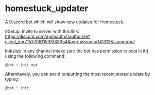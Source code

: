 # homestuck_updater
A Discord bot which will show new updates for Homestuck.

#Setup:
Invite to server with this link: https://discord.com/api/oauth2/authorize?client_id=715370611593183354&permissions=141312&scope=bot

Initialize in any channel (make sure the bot has permission to post in it!) using the following command:

```
@bot ! init out
```

Alternitavely, you can avoid outputting the most recent stored update by typing:

```
@bot ! init
```

